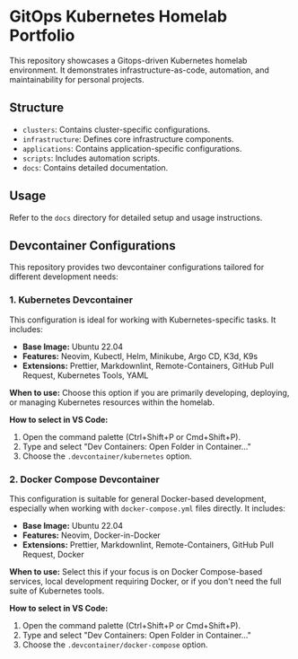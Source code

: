 # GitOps Kubernetes Homelab Portfolio

This repository showcases a Gitops-driven Kubernetes homelab environment. It demonstrates infrastructure-as-code, automation, and maintainability for personal projects.

## Structure

- `clusters`: Contains cluster-specific configurations.
- `infrastructure`: Defines core infrastructure components.
- `applications`: Contains application-specific configurations.
- `scripts`: Includes automation scripts.
- `docs`: Contains detailed documentation.

## Usage

Refer to the `docs` directory for detailed setup and usage instructions.

## Devcontainer Configurations

This repository provides two devcontainer configurations tailored for different development needs:

### 1. Kubernetes Devcontainer

This configuration is ideal for working with Kubernetes-specific tasks. It includes:

- **Base Image:** Ubuntu 22.04
- **Features:** Neovim, Kubectl, Helm, Minikube, Argo CD, K3d, K9s
- **Extensions:** Prettier, Markdownlint, Remote-Containers, GitHub Pull Request, Kubernetes Tools, YAML

**When to use:** Choose this option if you are primarily developing, deploying, or managing Kubernetes resources within the homelab.

**How to select in VS Code:**
1. Open the command palette (Ctrl+Shift+P or Cmd+Shift+P).
2. Type and select "Dev Containers: Open Folder in Container..."
3. Choose the `.devcontainer/kubernetes` option.

### 2. Docker Compose Devcontainer

This configuration is suitable for general Docker-based development, especially when working with `docker-compose.yml` files directly. It includes:

- **Base Image:** Ubuntu 22.04
- **Features:** Neovim, Docker-in-Docker
- **Extensions:** Prettier, Markdownlint, Remote-Containers, GitHub Pull Request, Docker

**When to use:** Select this if your focus is on Docker Compose-based services, local development requiring Docker, or if you don't need the full suite of Kubernetes tools.

**How to select in VS Code:**
1. Open the command palette (Ctrl+Shift+P or Cmd+Shift+P).
2. Type and select "Dev Containers: Open Folder in Container..."
3. Choose the `.devcontainer/docker-compose` option.
